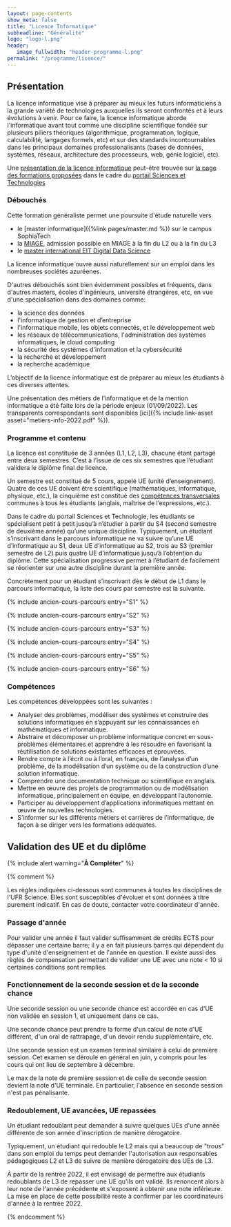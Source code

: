 ```yaml
---
layout: page-contents
show_meta: false
title: "Licence Informatique"
subheadline: "Généralité"
logo: "logo-l.png"
header:
   image_fullwidth: "header-programme-l.png"
permalink: "/programme/licence/"
---
```



## Présentation ##

La licence informatique vise à préparer au mieux les futurs informaticiens
à la grande variété de technologies auxquelles ils seront confrontés et à
leurs évolutions à venir. Pour ce faire, la licence informatique
aborde l'informatique avant tout comme une discipline
scientifique fondée sur plusieurs piliers théoriques (algorithmique, programmation, logique, calculabilité, langages formels, etc) et sur des standards
incontournables dans les principaux domaines professionalisants (bases de données, systèmes, réseaux, architecture des processeurs, web, génie logiciel, etc).

Une [présentation de la licence informatique](https://univ-cotedazur.fr/formation/offre-de-formation/licence-informatique)
peut-être trouvée sur [la page des formations proposées](https://univ-cotedazur.fr/portails/portail-sciences-et-technologies/formations) dans le cadre du [portail Sciences et Technologies](https://univ-cotedazur.fr/portails/portail-sciences-et-technologies/)


### Débouchés ##

Cette formation généraliste permet une poursuite d'étude naturelle vers

- le [master informatique]({%link pages/master.md %}) sur le campus SophiaTech
- la [MIAGE](https://univ-cotedazur.fr/miage), admission possible en MIAGE à la fin du L2 ou à la fin du L3
- le [master international EIT Digital Data Science](https://polytech.univ-cotedazur.fr/formations/masters)

La licence informatique ouvre aussi naturellement sur un emploi dans
les nombreuses sociétés azuréenes.

D'autres débouchés sont bien évidemment possibles et fréquents, dans d'autres masters, écoles d'ingénieurs, université étrangères, etc, en vue d'une spécialisation dans des domaines comme:

- la science des données
- l'informatique de gestion et d’entreprise
- l'informatique mobile, les objets connectés, et le développement web
- les réseaux de télécommunications, l'administration des systèmes informatiques, le cloud computing
- la sécurité des systèmes d'information et la cybersécurité
- la recherche et développement
- la recherche académique

L’objectif de la licence informatique est de préparer au mieux les étudiants à ces diverses attentes.

Une présentation des métiers de l’informatique et de la mention informatique a été faite lors de la période enjeux (01/09/2022).
Les transparents correspondants sont disponibles [ici]({% include link-asset asset="metiers-info-2022.pdf" %}).



### Programme et contenu ###

La licence est constituée de 3 années (L1, L2, L3), chacune étant
partagé entre deux semestres. C’est à l’issue de ces six semestres que
l’étudiant validera le diplôme final de licence.

Un semestre est constitué de 5 cours, appelé UE (unité
d’enseignement). Quatre de ces UE doivent être scientifique
(mathématiques, informatique, physique, etc.), la cinquième est
constitué des [compétences
transversales](https://univ-cotedazur.fr/formation/reussir-ses-etudes/competences-transversales)
communes à tous les étudiants (anglais, maîtrise de l’expressions,
etc.).


Dans le cadre du portail Sciences et Technologie, les étudiants se
spécialisent petit à petit jusqu’à n’étudier à partir du S4 (second
semestre de deuxième année) qu’une unique discipline. Typiquement, un
étudiant s’inscrivant dans le parcours informatique ne va suivre
qu’une UE d’informatique au S1, deux UE d’informatique au S2, trois au
S3 (premier semestre de L2) puis quatre UE d’informatique jusqu’à
l’obtention du diplôme. Cette spécialisation progressive permet à
l’étudiant de facilement se réorienter sur une autre discipline durant
la première année.


Concrètement pour un étudiant s’inscrivant dès le début de L1 dans le
parcours informatique, la liste des cours par semestre est la
suivante.

{% include ancien-cours-parcours entry="S1" %}

{% include ancien-cours-parcours entry="S2" %}

{% include ancien-cours-parcours entry="S3" %}

{% include ancien-cours-parcours entry="S4" %}

{% include ancien-cours-parcours entry="S5" %}

{% include ancien-cours-parcours entry="S6" %}

### Compétences ###

Les compétences développées sont les suivantes :

- Analyser des problèmes, modéliser des systèmes et construire des
  solutions informatiques en s’appuyant sur les connaissances en
  mathématiques et informatique.
- Abstraire et décomposer un problème informatique concret en
  sous-problèmes élémentaires et apprendre à les résoudre en
  favorisant la réutilisation de solutions existantes efficaces et
  éprouvées.
- Rendre compte à l’écrit ou à l’oral, en français, de l’analyse d’un
  problème, de la modélisation d’un système ou de la construction
  d’une solution informatique.
- Comprendre une documentation technique ou scientifique en anglais.
- Mettre en œuvre des projets de programmation ou de modélisation
  informatique, principalement en équipe, en développant l’autonomie.
- Participer au développement d’applications informatiques mettant en
  œuvre de nouvelles technologies.
- S’informer sur les différents métiers et carrières de
  l’informatique, de façon à se diriger vers les formations adéquates.






## Validation des UE et du diplôme  ##


{% include alert warning="<b>À Compléter</b>" %}

{% comment %}

Les règles indiquées ci-dessous sont communes à toutes les disciplines de l'UFR Science. Elles sont susceptibles d'évoluer et sont données à titre purement indicatif. En cas de doute, contacter votre coordinateur d'année.


### Passage d'année ###

Pour valider une année il faut valider suffisamment de crédits ECTS pour dépasser une certaine barre; il y a en fait plusieurs barres qui dépendent du type d'unité d'enseignement et de l'année en question. Il existe aussi des règles de compensation permettant de valider une UE avec une note < 10 si certaines conditions sont remplies.


### Fonctionnement de la seconde session et de la seconde chance ###

Une seconde session ou une seconde chance est accordée en cas d'UE non validée en session 1, et uniquement dans ce cas.

Une seconde chance peut prendre la forme d'un calcul de note d'UE différent, d'un oral de rattrapage, d'un devoir rendu supplémentaire, etc.

Une seconde session est un examen terminal similaire à celui de première session. Cet examen se déroule en général en juin, y compris pour les cours qui ont lieu de septembre à décembre.

Le max de la note de première session et de celle de seconde session devient la note d'UE terminale.
En particulier, l'absence en seconde session n'est pas pénalisante.

### Redoublement, UE avancées, UE repassées ###

Un étudiant redoublant peut demander à suivre quelques UEs d'une année différente
de son année d'inscription de manière dérogatoire.

Typiquement, un étudiant qui redouble le L2 mais qui a beaucoup de "trous" dans son emploi du temps peut demander l'autorisation
aux responsables pédagogiques L2 et L3
de suivre de manière dérogatoire des UEs de L3.

À partir de la rentrée 2022, il est envisagé de permettre aux étudiants redoublants de L3 de repasser une UE qu'ils ont validé.
Ils renoncent alors à leur note de l'année précédente et s'exposent à obtenir une note inférieure.
La mise en place de cette possibilité reste à confirmer par les coordinateurs d'année à la rentrée 2022.

{% endcomment %}
